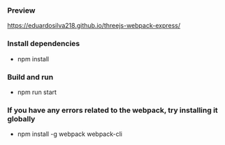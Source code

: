 ### Preview
https://eduardosilva218.github.io/threejs-webpack-express/

### Install dependencies
* npm install

### Build and run
* npm run start

### If you have any errors related to the webpack, try installing it globally
* npm install -g webpack webpack-cli
